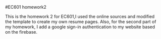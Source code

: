 #EC601 homework2

This is the homework 2 for EC601,I used the online sources and modified the template to create my own resume pages.
Also, for the second part of my homework, I add a google sign-in authentication to my website based on the firebase.
